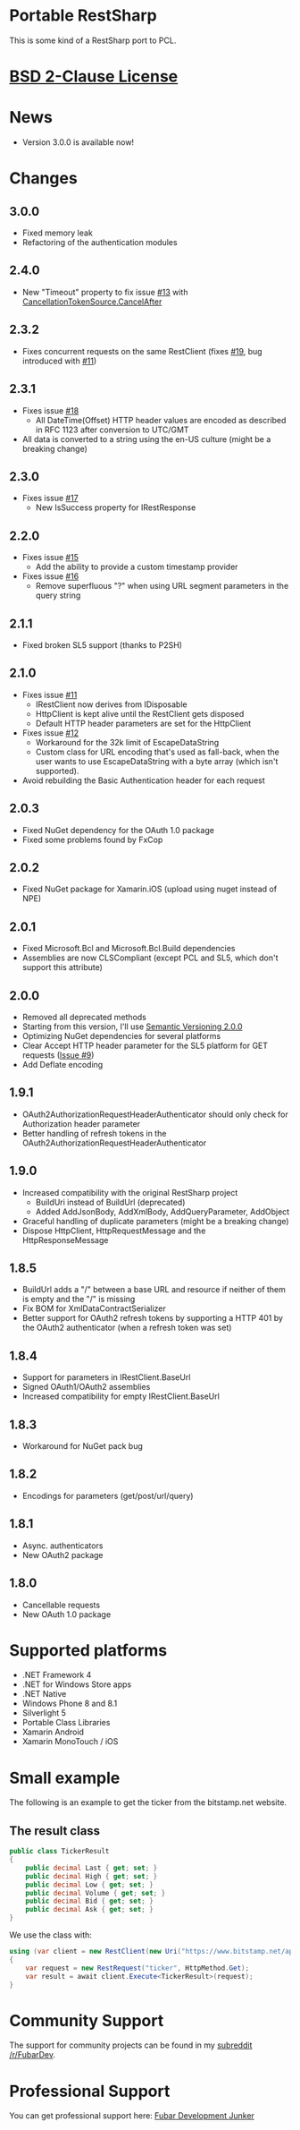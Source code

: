 # Portable RestSharp #

This is some kind of a RestSharp port to PCL.

# [BSD 2-Clause License](LICENSE.md) #

# News #

* Version 3.0.0 is available now!

# Changes #

## 3.0.0 ##

* Fixed memory leak
* Refactoring of the authentication modules

## 2.4.0 ##

* New "Timeout" property to fix issue [#13](https://github.com/FubarDevelopment/restsharp.portable/issues/13) with [CancellationTokenSource.CancelAfter](https://msdn.microsoft.com/de-de/library/hh194678%28v=vs.110%29.aspx)

## 2.3.2 ##

* Fixes concurrent requests on the same RestClient (fixes [#19](https://github.com/FubarDevelopment/restsharp.portable/issues/19), 
  bug introduced with [#11](https://github.com/FubarDevelopment/restsharp.portable/issues/11))

## 2.3.1 ##

* Fixes issue [#18](https://github.com/FubarDevelopment/restsharp.portable/issues/18)
  * All DateTime(Offset) HTTP header values are encoded as described in RFC 1123 after conversion to UTC/GMT
* All data is converted to a string using the en-US culture (might be a breaking change)

## 2.3.0 ##

* Fixes issue [#17](https://github.com/FubarDevelopment/restsharp.portable/issues/17)
  * New IsSuccess property for IRestResponse

## 2.2.0 ##

* Fixes issue [#15](https://github.com/FubarDevelopment/restsharp.portable/issues/15)
  * Add the ability to provide a custom timestamp provider
* Fixes issue [#16](https://github.com/FubarDevelopment/restsharp.portable/issues/16)
  * Remove superfluous "?" when using URL segment parameters in the query string

## 2.1.1 ##

* Fixed broken SL5 support (thanks to P2SH)

## 2.1.0 ##

* Fixes issue [#11](https://github.com/FubarDevelopment/restsharp.portable/issues/11)
  * IRestClient now derives from IDisposable
  * HttpClient is kept alive until the RestClient gets disposed
  * Default HTTP header parameters are set for the
    HttpClient
* Fixes issue [#12](https://github.com/FubarDevelopment/restsharp.portable/issues/12)
  * Workaround for the 32k limit of EscapeDataString
  * Custom class for URL encoding that's
    used as fall-back, when the user wants to use 
    EscapeDataString with a byte array (which isn't supported).
* Avoid rebuilding the Basic Authentication header for each request 

## 2.0.3 ##

* Fixed NuGet dependency for the OAuth 1.0 package
* Fixed some problems found by FxCop

## 2.0.2 ##

* Fixed NuGet package for Xamarin.iOS (upload using nuget instead of NPE)

## 2.0.1 ##

* Fixed Microsoft.Bcl and Microsoft.Bcl.Build dependencies
* Assemblies are now CLSCompliant (except PCL and SL5, which don't support this attribute)

## 2.0.0 ##

* Removed all deprecated methods
* Starting from this version, I'll use [Semantic Versioning 2.0.0](http://semver.org/)
* Optimizing NuGet dependencies for several platforms
* Clear Accept HTTP header parameter for the SL5 platform for GET requests ([Issue #9](https://github.com/FubarDevelopment/restsharp.portable/issues/9))
* Add Deflate encoding

## 1.9.1 ##

* OAuth2AuthorizationRequestHeaderAuthenticator should only check for Authorization
  header parameter
* Better handling of refresh tokens in the OAuth2AuthorizationRequestHeaderAuthenticator

## 1.9.0 ##

* Increased compatibility with the original RestSharp project
	* BuildUri instead of BuildUrl (deprecated)
	* Added AddJsonBody, AddXmlBody, AddQueryParameter, AddObject
* Graceful handling of duplicate parameters
  (might be a breaking change)
* Dispose HttpClient, HttpRequestMessage and the HttpResponseMessage

## 1.8.5 ##

* BuildUrl adds a "/" between a base URL and resource 
  if neither of them is empty and the "/" is missing
* Fix BOM for XmlDataContractSerializer
* Better support for OAuth2 refresh tokens by supporting
  a HTTP 401 by the OAuth2 authenticator (when a refresh 
  token was set)

## 1.8.4 ##

* Support for parameters in IRestClient.BaseUrl
* Signed OAuth1/OAuth2 assemblies
* Increased compatibility for empty IRestClient.BaseUrl

## 1.8.3 ##

* Workaround for NuGet pack bug

## 1.8.2 ##

* Encodings for parameters (get/post/url/query)

## 1.8.1 ##

* Async. authenticators
* New OAuth2 package

## 1.8.0 ##

* Cancellable requests
* New OAuth 1.0 package

# Supported platforms

* .NET Framework 4
* .NET for Windows Store apps
* .NET Native
* Windows Phone 8 and 8.1
* Silverlight 5
* Portable Class Libraries
* Xamarin Android
* Xamarin MonoTouch / iOS

# Small example

The following is an example to get the ticker from the bitstamp.net website.

## The result class
```csharp
public class TickerResult
{
	public decimal Last { get; set; }
	public decimal High { get; set; }
	public decimal Low { get; set; }
	public decimal Volume { get; set; }
	public decimal Bid { get; set; }
	public decimal Ask { get; set; }
}
```

We use the class with:

```csharp
using (var client = new RestClient(new Uri("https://www.bitstamp.net/api/")))
{
    var request = new RestRequest("ticker", HttpMethod.Get);
    var result = await client.Execute<TickerResult>(request);
}
```

# Community Support #

The support for community projects can be found in my [subreddit /r/FubarDev](http://www.reddit.com/r/FubarDev/).

# Professional Support #

You can get professional support here: [Fubar Development Junker](https://www.fubar-dev.de)
